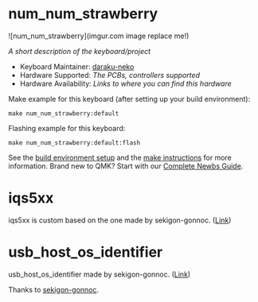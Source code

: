 # num_num_strawberry

![num_num_strawberry](imgur.com image replace me!)

*A short description of the keyboard/project*

* Keyboard Maintainer: [daraku-neko](https://github.com/darakuneko)
* Hardware Supported: *The PCBs, controllers supported*
* Hardware Availability: *Links to where you can find this hardware*

Make example for this keyboard (after setting up your build environment):

    make num_num_strawberry:default

Flashing example for this keyboard:

    make num_num_strawberry:default:flash

See the [build environment setup](https://docs.qmk.fm/#/getting_started_build_tools) and the [make instructions](https://docs.qmk.fm/#/getting_started_make_guide) for more information. Brand new to QMK? Start with our [Complete Newbs Guide](https://docs.qmk.fm/#/newbs).

# iqs5xx

iqs5xx is custom based on the one made by sekigon-gonnoc. ([Link](https://github.com/sekigon-gonnoc/qmk_firmware))

# usb_host_os_identifier

usb_host_os_identifier made by sekigon-gonnoc. ([Link](https://github.com/sekigon-gonnoc/qmk_firmware/tree/identify-host-os))

Thanks to [sekigon-gonnoc](https://github.com/sekigon-gonnoc).